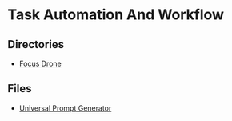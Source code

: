 # Task Automation And Workflow

## Directories

- [Focus Drone](focus-drone/index.md)

## Files

- [Universal Prompt Generator](universal-prompt-generator.md)
